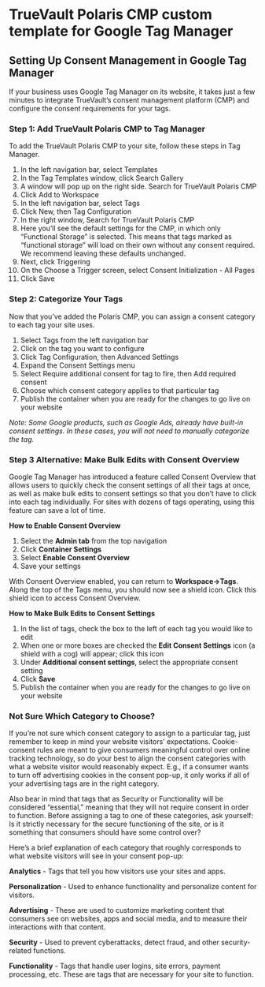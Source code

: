 # TrueVault Polaris CMP custom template for Google Tag Manager

## Setting Up Consent Management in Google Tag Manager

If your business uses Google Tag Manager on its website, it takes just a few minutes to integrate TrueVault’s consent management platform (CMP) and configure the consent requirements for your tags.

### Step 1: Add TrueVault Polaris CMP to Tag Manager

To add the TrueVault Polaris CMP to your site, follow these steps in Tag Manager.

1. In the left navigation bar, select Templates
2. In the Tag Templates window, click Search Gallery
3. A window will pop up on the right side. Search for TrueVault Polaris CMP
4. Click Add to Workspace
5. In the left navigation bar, select Tags
6. Click New, then Tag Configuration
7. In the right window, Search for TrueVault Polaris CMP
8. Here you’ll see the default settings for the CMP, in which only “Functional Storage” is selected. This means that tags marked as “functional storage” will load on their own without any consent required. We recommend leaving these defaults unchanged.
9. Next, click Triggering
10. On the Choose a Trigger screen, select Consent Initialization - All Pages
11. Click Save

### Step 2: Categorize Your Tags

Now that you’ve added the Polaris CMP, you can assign a consent category to each tag your site uses. 

1. Select Tags from the left navigation bar
2. Click on the tag you want to configure
3. Click Tag Configuration, then Advanced Settings
4. Expand the Consent Settings menu
5. Select Require additional consent for tag to fire, then Add required consent
6. Choose which consent category applies to that particular tag
7. Publish the container when you are ready for the changes to go live on your website

*Note: Some Google products, such as Google Ads, already have built-in consent settings. In these cases, you will not need to manually categorize the tag.*

### Step 3 Alternative: Make Bulk Edits with Consent Overview

Google Tag Manager has introduced a feature called Consent Overview that allows users to quickly check the consent settings of all their tags at once, as well as make bulk edits to consent settings so that you don’t have to click into each tag individually. For sites with dozens of tags operating, using this feature can save a lot of time.

**How to Enable Consent Overview**

1. Select the **Admin tab** from the top navigation
2. Click **Container Settings**
3. Select **Enable Consent Overview**
4. Save your settings

With Consent Overview enabled, you can return to **Workspace→Tags**. Along the top of the Tags menu, you should now see a shield icon. Click this shield icon to access Consent Overview.

**How to Make Bulk Edits to Consent Settings**

1. In the list of tags, check the box to the left of each tag you would like to edit
2. When one or more boxes are checked the **Edit Consent Settings** icon (a shield with a cog) will appear; click this icon
3. Under **Additional consent settings**, select the appropriate consent setting
4. Click **Save**
5. Publish the container when you are ready for the changes to go live on your website

### Not Sure Which Category to Choose?

If you’re not sure which consent category to assign to a particular tag, just remember to keep in mind your website visitors’ expectations. Cookie-consent rules are meant to give consumers meaningful control over online tracking technology, so do your best to align the consent categories with what a website visitor would reasonably expect. E.g., if a consumer wants to turn off advertising cookies in the consent pop-up, it only works if all of your advertising tags are in the right category.

Also bear in mind that tags that as Security or Functionality will be considered “essential,” meaning that they will not require consent in order to function. Before assigning a tag to one of these categories, ask yourself: Is it strictly necessary for the secure functioning of the site, or is it something that consumers should have some control over?

Here’s a brief explanation of each category that roughly corresponds to what website visitors will see in your consent pop-up:

**Analytics** -  Tags that tell you how visitors use your sites and apps.

**Personalization** -  Used to enhance functionality and personalize content for visitors. 

**Advertising** -  These are used to customize marketing content that consumers see on websites, apps and social media, and to measure their interactions with that content. 

**Security** - Used to prevent cyberattacks, detect fraud, and other security-related functions.

**Functionality** - Tags that handle user logins, site errors, payment processing, etc. These are tags that are necessary for your site to function.